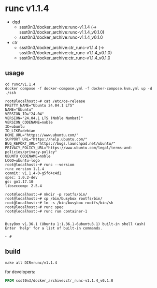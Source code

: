 # runc v1.1.4

* dqd
    * ssst0n3/docker_archive:runc-v1.1.4 (-> ssst0n3/docker_archive:runc-v1.1.4_v0.1.0)
    * ssst0n3/docker_archive:runc-v1.1.4_v0.1.0
* ctr
    * ssst0n3/docker_archive:ctr_runc-v1.1.4 (-> ssst0n3/docker_archive:ctr_runc-v1.1.4_v0.1.0)
    * ssst0n3/docker_archive:ctr_runc-v1.1.4_v0.1.0

## usage

```shell
cd runc/v1.1.4
docker compose -f docker-compose.yml -f docker-compose.kvm.yml up -d
./ssh
```

```shell
root@localhost:~# cat /etc/os-release 
PRETTY_NAME="Ubuntu 24.04.1 LTS"
NAME="Ubuntu"
VERSION_ID="24.04"
VERSION="24.04.1 LTS (Noble Numbat)"
VERSION_CODENAME=noble
ID=ubuntu
ID_LIKE=debian
HOME_URL="https://www.ubuntu.com/"
SUPPORT_URL="https://help.ubuntu.com/"
BUG_REPORT_URL="https://bugs.launchpad.net/ubuntu/"
PRIVACY_POLICY_URL="https://www.ubuntu.com/legal/terms-and-policies/privacy-policy"
UBUNTU_CODENAME=noble
LOGO=ubuntu-logo
root@localhost:~# runc --version
runc version 1.1.4
commit: v1.1.4-0-g5fd4c4d1
spec: 1.0.2-dev
go: go1.17.10
libseccomp: 2.5.4
```

```shell
root@localhost:~# mkdir -p rootfs/bin/
root@localhost:~# cp /bin/busybox rootfs/bin/
root@localhost:~# ln -s /bin/busybox rootfs/bin/sh
root@localhost:~# runc spec
root@localhost:~# runc run container-1


BusyBox v1.36.1 (Ubuntu 1:1.36.1-6ubuntu3.1) built-in shell (ash)
Enter 'help' for a list of built-in commands.

~ # 
```

## build

```shell
make all DIR=runc/v1.1.4
```

for developers:

```dockerfile
FROM ssst0n3/docker_archive:ctr_runc-v1.1.4_v0.1.0
```